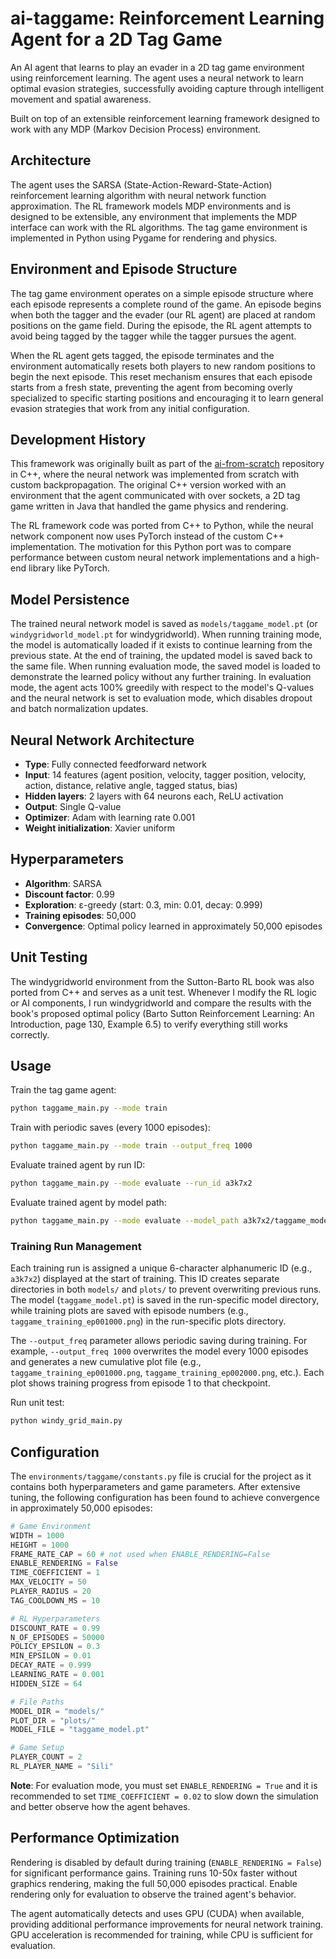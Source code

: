 # ai-taggame: Reinforcement Learning Agent for a 2D Tag Game

An AI agent that learns to play an evader in a 2D tag game environment using reinforcement learning. The agent uses a neural network to learn optimal evasion strategies, successfully avoiding capture through intelligent movement and spatial awareness.

Built on top of an extensible reinforcement learning framework designed to work with any MDP (Markov Decision Process) environment.

## Architecture

The agent uses the SARSA (State-Action-Reward-State-Action) reinforcement learning algorithm with neural network function approximation. The RL framework models MDP environments and is designed to be extensible, any environment that implements the MDP interface can work with the RL algorithms. The tag game environment is implemented in Python using Pygame for rendering and physics.

## Environment and Episode Structure

The tag game environment operates on a simple episode structure where each episode represents a complete round of the game. An episode begins when both the tagger and the evader (our RL agent) are placed at random positions on the game field. During the episode, the RL agent attempts to avoid being tagged by the tagger while the tagger pursues the agent.

When the RL agent gets tagged, the episode terminates and the environment automatically resets both players to new random positions to begin the next episode. This reset mechanism ensures that each episode starts from a fresh state, preventing the agent from becoming overly specialized to specific starting positions and encouraging it to learn general evasion strategies that work from any initial configuration.

## Development History

This framework was originally built as part of the [ai-from-scratch](https://github.com/Silidrone/ai-from-scratch) repository in C++, where the neural network was implemented from scratch with custom backpropagation. The original C++ version worked with an environment that the agent communicated with over sockets, a 2D tag game written in Java that handled the game physics and rendering.

The RL framework code was ported from C++ to Python, while the neural network component now uses PyTorch instead of the custom C++ implementation. The motivation for this Python port was to compare performance between custom neural network implementations and a high-end library like PyTorch.

## Model Persistence

The trained neural network model is saved as `models/taggame_model.pt` (or `windygridworld_model.pt` for windygridworld). When running training mode, the model is automatically loaded if it exists to continue learning from the previous state. At the end of training, the updated model is saved back to the same file. When running evaluation mode, the saved model is loaded to demonstrate the learned policy without any further training. In evaluation mode, the agent acts 100% greedily with respect to the model's Q-values and the neural network is set to evaluation mode, which disables dropout and batch normalization updates.

## Neural Network Architecture

- **Type**: Fully connected feedforward network
- **Input**: 14 features (agent position, velocity, tagger position, velocity, action, distance, relative angle, tagged status, bias)
- **Hidden layers**: 2 layers with 64 neurons each, ReLU activation
- **Output**: Single Q-value
- **Optimizer**: Adam with learning rate 0.001
- **Weight initialization**: Xavier uniform

## Hyperparameters

- **Algorithm**: SARSA
- **Discount factor**: 0.99
- **Exploration**: ε-greedy (start: 0.3, min: 0.01, decay: 0.999)
- **Training episodes**: 50,000
- **Convergence**: Optimal policy learned in approximately 50,000 episodes

## Unit Testing

The windygridworld environment from the Sutton-Barto RL book was also ported from C++ and serves as a unit test. Whenever I modify the RL logic or AI components, I run windygridworld and compare the results with the book's proposed optimal policy (Barto Sutton Reinforcement Learning: An Introduction, page 130, Example 6.5) to verify everything still works correctly.

## Usage

Train the tag game agent:
```bash
python taggame_main.py --mode train
```

Train with periodic saves (every 1000 episodes):
```bash
python taggame_main.py --mode train --output_freq 1000
```

Evaluate trained agent by run ID:
```bash
python taggame_main.py --mode evaluate --run_id a3k7x2
```

Evaluate trained agent by model path:
```bash
python taggame_main.py --mode evaluate --model_path a3k7x2/taggame_model.pt
```

### Training Run Management

Each training run is assigned a unique 6-character alphanumeric ID (e.g., `a3k7x2`) displayed at the start of training. This ID creates separate directories in both `models/` and `plots/` to prevent overwriting previous runs. The model (`taggame_model.pt`) is saved in the run-specific model directory, while training plots are saved with episode numbers (e.g., `taggame_training_ep001000.png`) in the run-specific plots directory.

The `--output_freq` parameter allows periodic saving during training. For example, `--output_freq 1000` overwrites the model every 1000 episodes and generates a new cumulative plot file (e.g., `taggame_training_ep001000.png`, `taggame_training_ep002000.png`, etc.). Each plot shows training progress from episode 1 to that checkpoint.

Run unit test:
```bash
python windy_grid_main.py
```

## Configuration

The `environments/taggame/constants.py` file is crucial for the project as it contains both hyperparameters and game parameters. After extensive tuning, the following configuration has been found to achieve convergence in approximately 50,000 episodes:

```python
# Game Environment
WIDTH = 1000
HEIGHT = 1000
FRAME_RATE_CAP = 60 # not used when ENABLE_RENDERING=False
ENABLE_RENDERING = False
TIME_COEFFICIENT = 1
MAX_VELOCITY = 50
PLAYER_RADIUS = 20
TAG_COOLDOWN_MS = 10

# RL Hyperparameters
DISCOUNT_RATE = 0.99
N_OF_EPISODES = 50000
POLICY_EPSILON = 0.3
MIN_EPSILON = 0.01
DECAY_RATE = 0.999
LEARNING_RATE = 0.001
HIDDEN_SIZE = 64

# File Paths
MODEL_DIR = "models/"
PLOT_DIR = "plots/"
MODEL_FILE = "taggame_model.pt"

# Game Setup
PLAYER_COUNT = 2
RL_PLAYER_NAME = "Sili"
```

**Note**: For evaluation mode, you must set `ENABLE_RENDERING = True` and it is recommended to set `TIME_COEFFICIENT = 0.02` to slow down the simulation and better observe how the agent behaves.

## Performance Optimization

Rendering is disabled by default during training (`ENABLE_RENDERING = False`) for significant performance gains. Training runs 10-50x faster without graphics rendering, making the full 50,000 episodes practical. Enable rendering only for evaluation to observe the trained agent's behavior.

The agent automatically detects and uses GPU (CUDA) when available, providing additional performance improvements for neural network training. GPU acceleration is recommended for training, while CPU is sufficient for evaluation.
